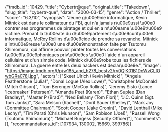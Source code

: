 {"tmdb_id": 10429, "title": "Cybertr@que", "original_title": "Takedown", "slug_title": "cybertr-que", "date": "2000-03-15", "genre": "Action / Thriller", "score": "6.3/10", "synopsis": "Jeune g\u00e9nie informatique, Kevin Mitnick est dans le collimateur du FBI, qui n'a jamais r\u00e9ussi \u00e0 contrer ses programmes de piratage et qui en a m\u00eame \u00e9t\u00e9 victime. Prenant la t\u00eate du d\u00e9partement s\u00e9curit\u00e9 informatique, McRoy Rollins d\u00e9cide de prendre sa revanche. Mitnick s'int\u00e9resse \u00e0 une d\u00e9monstration faite par Tsutomu Shimomura, qui affirme pouvoir pirater toutes les conversations t\u00e9l\u00e9phoniques priv\u00e9es \u00e0 l'aide d'un appareil cellulaire et d'un simple code. Mitnick d\u00e9robe tous les fichiers de Shimomura. La guerre entre les deux hackers est declar\u00e9e.", "image": "https://image.tmdb.org/t/p/w185_and_h278_bestv2/rv0QjK01B1DoWvCLIOwbGRa078j.jpg", "actors": ["Skeet Ulrich (Kevin Mitnick)", "Angela Featherstone (Julia)", "Donal Logue (Alex Lowe)", "Christopher McDonald (Mitch Gibson)", "Tom Berenger (McCoy Rollins)", "Jeremy Sisto (Lance 'Icebreaker' Petersen)", "Amanda Peet (Karen)", "Ethan Suplee (Dan Bradley)", "Master P (Brad)", "Ned Bellamy (Tom Fiori)", "J.C. Quinn (Sgt. Tom Janks)", "Sara Melson (Rachel)", "Dorit Sauer (Shelley)", "Mark Joy (Committee Chairman)", "Scott Cooper (Jake Cronin)", "David Lenthall (Mike Lechy)", "Tim Parati (Chris Munson)", "Sam Robison (Joel)", "Russell Wong (Tsutomu Shimomura)", "Michael Burgess (Security Officer)"], "comments": [], "recommandations_id": [107934, 130002, 15669, 399786]}